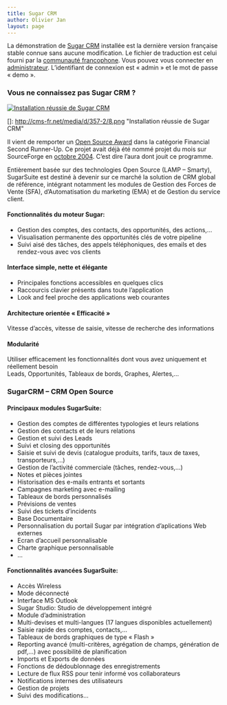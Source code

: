```yaml
---
title: Sugar CRM
author: Olivier Jan
layout: page
--- 
```


La démonstration de [Sugar CRM][1] installée est la dernière version française stable connue sans aucune modification. Le fichier de traduction est celui fourni par la [communauté francophone][2]. Vous pouvez vous connecter en [administrateur][3]. L’identifiant de connexion est « admin » et le mot de passe « demo ».

### Vous ne connaissez pas Sugar CRM ?

 [1]: http://sugarforge.org/
 [2]: http://www.crm-france.com/
 [3]: http://demo.cms-fr.net/sugarcrm/

[![Installation réussie de Sugar CRM][5]][5]

 []: http://cms-fr.net/media/d/357-2/8.png "Installation réussie de Sugar CRM"

Il vient de remporter un [Open Source Award][5] dans la catégorie Financial Second Runner-Up. Ce projet avait déjà été nommé projet du mois sur SourceForge en [octobre 2004][6]. C’est dire l’aura dont jouit ce programme.

 [5]: http://sourceforge.net/awards/cca/
 [6]: http://sourceforge.net/potm/potm-2004-10.php

Entièrement basée sur des technologies Open Source (LAMP – Smarty), SugarSuite est destiné à devenir sur ce marché la solution de CRM global de référence, intégrant notamment les modules de Gestion des Forces de Vente (SFA), d’Automatisation du marketing (EMA) et de Gestion du service client.

#### Fonctionnalités du moteur Sugar:

*   Gestion des comptes, des contacts, des opportunités, des actions,…
*   Visualisation permanente des opportunités clés de votre pipeline
*   Suivi aisé des tâches, des appels téléphoniques, des emails et des rendez-vous avec vos clients

#### Interface simple, nette et élégante

*   Principales fonctions accessibles en quelques clics
*   Raccourcis clavier présents dans toute l’application
*   Look and feel proche des applications web courantes

#### Architecture orientée « Efficacité »

Vitesse d’accès, vitesse de saisie, vitesse de recherche des informations

#### Modularité

Utiliser efficacement les fonctionnalités dont vous avez uniquement et réellement besoin  
Leads, Opportunités, Tableaux de bords, Graphes, Alertes,…

### SugarCRM – CRM Open Source

#### Principaux modules SugarSuite:

*   Gestion des comptes de différentes typologies et leurs relations
*   Gestion des contacts et de leurs relations
*   Gestion et suivi des Leads
*   Suivi et closing des opportunités
*   Saisie et suivi de devis (catalogue produits, tarifs, taux de taxes, transporteurs,…)
*   Gestion de l’activité commerciale (tâches, rendez-vous,…)
*   Notes et pièces jointes
*   Historisation des e-mails entrants et sortants
*   Campagnes marketing avec e-mailing 
*   Tableaux de bords personnalisés
*   Prévisions de ventes
*   Suivi des tickets d’incidents
*   Base Documentaire 
*   Personnalisation du portail Sugar par intégration d’aplications Web externes
*   Ecran d’accueil personnalisable
*   Charte graphique personnalisable
*   …

#### Fonctionnalités avancées SugarSuite:

*   Accès Wireless
*   Mode déconnecté
*   Interface MS Outlook
*   Sugar Studio: Studio de développement intégré
*   Module d’administration
*   Multi-devises et multi-langues (17 langues disponibles actuellement)
*   Saisie rapide des comptes, contacts,…
*   Tableaux de bords graphiques de type « Flash »
*   Reporting avancé (multi-critères, agrégation de champs, génération de pdf,…) avec possibilité de planification
*   Imports et Exports de données
*   Fonctions de dédoublonnage des enregistrements
*   Lecture de flux RSS pour tenir informé vos collaborateurs
*   Notifications internes des utilisateurs
*   Gestion de projets
*   Suivi des modifications…